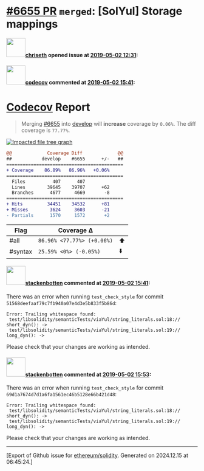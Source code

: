 # [\#6655 PR](https://github.com/ethereum/solidity/pull/6655) `merged`: [SolYul] Storage mappings

#### <img src="https://avatars.githubusercontent.com/u/9073706?v=4" width="50">[chriseth](https://github.com/chriseth) opened issue at [2019-05-02 12:31](https://github.com/ethereum/solidity/pull/6655):



#### <img src="https://avatars.githubusercontent.com/in/254?v=4" width="50">[codecov](https://github.com/apps/codecov) commented at [2019-05-02 15:41](https://github.com/ethereum/solidity/pull/6655#issuecomment-488723531):

# [Codecov](https://codecov.io/gh/ethereum/solidity/pull/6655?src=pr&el=h1) Report
> Merging [#6655](https://codecov.io/gh/ethereum/solidity/pull/6655?src=pr&el=desc) into [develop](https://codecov.io/gh/ethereum/solidity/commit/4037da95759f27cadfa5c1e4f5d9427ec25cbf9e?src=pr&el=desc) will **increase** coverage by `0.06%`.
> The diff coverage is `77.77%`.

[![Impacted file tree graph](https://codecov.io/gh/ethereum/solidity/pull/6655/graphs/tree.svg?width=650&token=87PGzVEwU0&height=150&src=pr)](https://codecov.io/gh/ethereum/solidity/pull/6655?src=pr&el=tree)

```diff
@@             Coverage Diff             @@
##           develop    #6655      +/-   ##
===========================================
+ Coverage    86.89%   86.96%   +0.06%     
===========================================
  Files          407      407              
  Lines        39645    39707      +62     
  Branches      4677     4669       -8     
===========================================
+ Hits         34451    34532      +81     
+ Misses        3624     3603      -21     
- Partials      1570     1572       +2
```

| Flag | Coverage Δ | |
|---|---|---|
| #all | `86.96% <77.77%> (+0.06%)` | :arrow_up: |
| #syntax | `25.59% <0%> (-0.05%)` | :arrow_down: |

#### <img src="https://avatars.githubusercontent.com/u/44874361?v=4" width="50">[stackenbotten](https://github.com/stackenbotten) commented at [2019-05-02 15:41](https://github.com/ethereum/solidity/pull/6655#issuecomment-488723587):

There was an error when running `test_check_style` for commit `51568deefaaf79c7fb940a07e4d3e5b833f5b86d`:
```
Error: Trailing whitespace found:
 test/libsolidity/semanticTests/viaYul/string_literals.sol:18:// short_dyn(): -> 
 test/libsolidity/semanticTests/viaYul/string_literals.sol:19:// long_dyn(): -> 

```
Please check that your changes are working as intended.

#### <img src="https://avatars.githubusercontent.com/u/44874361?v=4" width="50">[stackenbotten](https://github.com/stackenbotten) commented at [2019-05-02 15:53](https://github.com/ethereum/solidity/pull/6655#issuecomment-488728588):

There was an error when running `test_check_style` for commit `69d1a7674d7d1a6fa1561ec46b5128e66b421d48`:
```
Error: Trailing whitespace found:
 test/libsolidity/semanticTests/viaYul/string_literals.sol:18:// short_dyn(): -> 
 test/libsolidity/semanticTests/viaYul/string_literals.sol:19:// long_dyn(): -> 

```
Please check that your changes are working as intended.


-------------------------------------------------------------------------------



[Export of Github issue for [ethereum/solidity](https://github.com/ethereum/solidity). Generated on 2024.12.15 at 06:45:24.]
